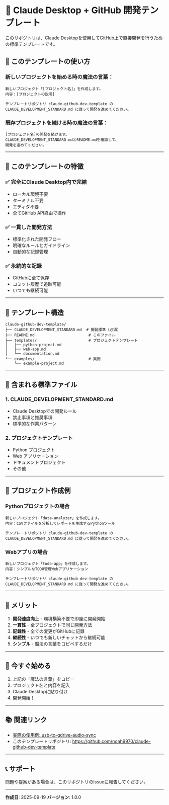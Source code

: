 # 🚀 Claude Desktop + GitHub 開発テンプレート

このリポジトリは、Claude Desktopを使用してGitHub上で直接開発を行うための標準テンプレートです。

## 📌 このテンプレートの使い方

### 新しいプロジェクトを始める時の魔法の言葉：

```
新しいプロジェクト「[プロジェクト名]」を作成します。
内容：[プロジェクトの説明]

テンプレートリポジトリ claude-github-dev-template の
CLAUDE_DEVELOPMENT_STANDARD.md に従って開発を進めてください。
```

### 既存プロジェクトを続ける時の魔法の言葉：

```
[プロジェクト名]の開発を続けます。
CLAUDE_DEVELOPMENT_STANDARD.mdとREADME.mdを確認して、
開発を進めてください。
```

---

## 🎯 このテンプレートの特徴

### ✅ 完全にClaude Desktop内で完結
- ローカル環境不要
- ターミナル不要
- エディタ不要
- 全てGitHub API経由で操作

### ✅ 一貫した開発方法
- 標準化された開発フロー
- 明確なルールとガイドライン
- 自動的な記録管理

### ✅ 永続的な記録
- GitHubに全て保存
- コミット履歴で追跡可能
- いつでも継続可能

---

## 📂 テンプレート構造

```
claude-github-dev-template/
├── CLAUDE_DEVELOPMENT_STANDARD.md  # 開発標準（必須）
├── README.md                        # このファイル
├── templates/                       # プロジェクトテンプレート
│   ├── python-project.md
│   ├── web-app.md
│   └── documentation.md
└── examples/                        # 実例
    └── example-project.md
```

---

## 🔧 含まれる標準ファイル

### 1. CLAUDE_DEVELOPMENT_STANDARD.md
- Claude Desktopでの開発ルール
- 禁止事項と推奨事項
- 標準的な作業パターン

### 2. プロジェクトテンプレート
- Python プロジェクト
- Web アプリケーション
- ドキュメントプロジェクト
- その他

---

## 📝 プロジェクト作成例

### Pythonプロジェクトの場合
```
新しいプロジェクト「data-analyzer」を作成します。
内容：CSVファイルを分析してレポートを生成するPythonツール

テンプレートリポジトリ claude-github-dev-template の
CLAUDE_DEVELOPMENT_STANDARD.md に従って開発を進めてください。
```

### Webアプリの場合
```
新しいプロジェクト「todo-app」を作成します。
内容：シンプルなTODO管理Webアプリケーション

テンプレートリポジトリ claude-github-dev-template の
CLAUDE_DEVELOPMENT_STANDARD.md に従って開発を進めてください。
```

---

## 🎉 メリット

1. **開発速度向上** - 環境構築不要で即座に開発開始
2. **一貫性** - 全プロジェクトで同じ開発方法
3. **記録性** - 全ての変更がGitHubに記録
4. **継続性** - いつでも新しいチャットから継続可能
5. **シンプル** - 魔法の言葉をコピペするだけ

---

## 🚀 今すぐ始める

1. 上記の「魔法の言葉」をコピー
2. プロジェクト名と内容を記入
3. Claude Desktopに貼り付け
4. 開発開始！

---

## 📚 関連リンク

- [実際の使用例: usb-to-gdrive-audio-sync](https://github.com/noah9970/usb-to-gdrive-audio-sync)
- このテンプレートリポジトリ: https://github.com/noah9970/claude-github-dev-template

---

## 📞 サポート

問題や提案がある場合は、このリポジトリのIssueに報告してください。

---

**作成日**: 2025-09-19
**バージョン**: 1.0.0
